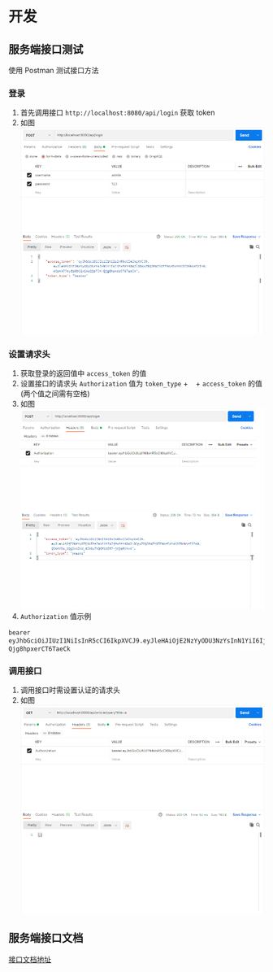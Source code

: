 # 开发

## 服务端接口测试
使用 Postman 测试接口方法

### 登录
1. 首先调用接口 `http://localhost:8080/api/login` 获取 token
2. 如图
![login](./asset/dev/login.png)

### 设置请求头
1. 获取登录的返回值中 `access_token` 的值
2. 设置接口的请求头 `Authorization` 值为 `token_type` + ` ` + `access_token` 的值(两个值之间需有空格)
3. 如图
![header](./asset/dev/header.png)
4. `Authorization` 值示例
```
bearer eyJhbGciOiJIUzI1NiIsInR5cCI6IkpXVCJ9.eyJleHAiOjE2NzYyODU3NzYsInN1YiI6IjMxMzY4OWJlODgxZDQ3MWZiOTFhNzExYmY3ZDhhNzE2In0.eOpKm77eyfs0DCix1npIfpTJK-Qjg8hpxerCT6TaeCk
```

### 调用接口
1. 调用接口时需设置认证的请求头
2. 如图
![example](./asset/dev/example.png)


## 服务端接口文档
[接口文档地址](http://localhost:8080/docs)
